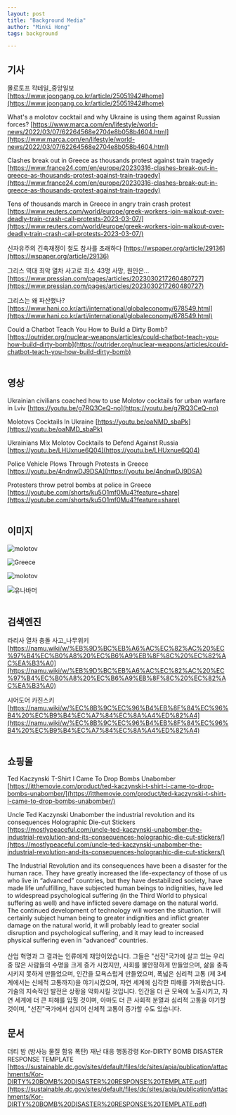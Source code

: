 ```yaml
---
layout: post
title: "Background Media"
author: "Minki Hong"
tags: background 

---
```


## 기사  

몰로토프 칵테일_중앙일보 [https://www.joongang.co.kr/article/25051942#home](https://www.joongang.co.kr/article/25051942#home)
<br>

What's a molotov cocktail and why Ukraine is using them against Russian forces? [https://www.marca.com/en/lifestyle/world-news/2022/03/07/62264568e2704e8b058b4604.html](https://www.marca.com/en/lifestyle/world-news/2022/03/07/62264568e2704e8b058b4604.html)
<br>

Clashes break out in Greece as thousands protest against train tragedy [https://www.france24.com/en/europe/20230316-clashes-break-out-in-greece-as-thousands-protest-against-train-tragedy](https://www.france24.com/en/europe/20230316-clashes-break-out-in-greece-as-thousands-protest-against-train-tragedy)
<br>

Tens of thousands march in Greece in angry train crash protest [https://www.reuters.com/world/europe/greek-workers-join-walkout-over-deadly-train-crash-call-protests-2023-03-07/](https://www.reuters.com/world/europe/greek-workers-join-walkout-over-deadly-train-crash-call-protests-2023-03-07/)
<br>

신자유주의 긴축재정이 철도 참사를 초래하다 [https://wspaper.org/article/29136](https://wspaper.org/article/29136)
<br>

그리스 역대 최악 열차 사고로 최소 43명 사망, 원인은… 
[https://www.pressian.com/pages/articles/2023030217260480727](https://www.pressian.com/pages/articles/2023030217260480727)
<br>

그리스는 왜 파산했나? [https://www.hani.co.kr/arti/international/globaleconomy/678549.html](https://www.hani.co.kr/arti/international/globaleconomy/678549.html)
<br>

Could a Chatbot Teach You How to Build a Dirty Bomb? [https://outrider.org/nuclear-weapons/articles/could-chatbot-teach-you-how-build-dirty-bomb](https://outrider.org/nuclear-weapons/articles/could-chatbot-teach-you-how-build-dirty-bomb)
<br>
<br>

## 영상 
Ukrainian civilians coached how to use Molotov cocktails for urban warfare in Lviv [https://youtu.be/g7RQ3CeQ-no](https://youtu.be/g7RQ3CeQ-no)
<br>

Molotovs Cocktails In Ukraine [https://youtu.be/oaNMD_sbaPk](https://youtu.be/oaNMD_sbaPk)
<br>

Ukrainians Mix Molotov Cocktails to Defend Against Russia [https://youtu.be/LHUxnue6Q04](https://youtu.be/LHUxnue6Q04)
<br>

Police Vehicle Plows Through Protests in Greece [https://youtu.be/4ndnwDJ9DSA](https://youtu.be/4ndnwDJ9DSA)
<br>

Protesters throw petrol bombs at police in Greece [https://youtube.com/shorts/ku5O1mf0Mu4?feature=share](https://youtube.com/shorts/ku5O1mf0Mu4?feature=share)
<br>
<br>

## 이미지 
![molotov](https://molotov2023.github.io/images/b_1.png)
<br>

![Greece](https://molotov2023.github.io/images/b_2.jpg)
<br>

![molotov](https://molotov2023.github.io/images/b_3.jpg)
<br>

![유나바머](https://molotov2023.github.io/images/b_4.jpg)
<br>
<br>

## 검색엔진 
라리사 열차 충돌 사고_나무위키 [https://namu.wiki/w/%EB%9D%BC%EB%A6%AC%EC%82%AC%20%EC%97%B4%EC%B0%A8%20%EC%B6%A9%EB%8F%8C%20%EC%82%AC%EA%B3%A0](https://namu.wiki/w/%EB%9D%BC%EB%A6%AC%EC%82%AC%20%EC%97%B4%EC%B0%A8%20%EC%B6%A9%EB%8F%8C%20%EC%82%AC%EA%B3%A0)
<br>

시어도어 카진스키 [https://namu.wiki/w/%EC%8B%9C%EC%96%B4%EB%8F%84%EC%96%B4%20%EC%B9%B4%EC%A7%84%EC%8A%A4%ED%82%A4](https://namu.wiki/w/%EC%8B%9C%EC%96%B4%EB%8F%84%EC%96%B4%20%EC%B9%B4%EC%A7%84%EC%8A%A4%ED%82%A4)
<br>
<br>

## 쇼핑몰 

Ted Kaczynski T-Shirt I Came To Drop Bombs Unabomber [https://itthemovie.com/product/ted-kaczynski-t-shirt-i-came-to-drop-bombs-unabomber/](https://itthemovie.com/product/ted-kaczynski-t-shirt-i-came-to-drop-bombs-unabomber/)
<br>

Uncle Ted Kaczynski Unabomber the industrial revolution and its consequences Holographic Die-cut Stickers [https://mostlypeaceful.com/uncle-ted-kaczynski-unabomber-the-industrial-revolution-and-its-consequences-holographic-die-cut-stickers/](https://mostlypeaceful.com/uncle-ted-kaczynski-unabomber-the-industrial-revolution-and-its-consequences-holographic-die-cut-stickers/)
<br>

The Industrial Revolution and its consequences have been a disaster for the human race. They have greatly increased the life-expectancy of those of us who live in “advanced” countries, but they have destabilized society, have made life unfulfilling, have subjected human beings to indignities, have led to widespread psychological suffering (in the Third World to physical suffering as well) and have inflicted severe damage on the natural world. The continued development of technology will worsen the situation. It will certainly subject human being to greater indignities and inflict greater damage on the natural world, it will probably lead to greater social disruption and psychological suffering, and it may lead to increased physical suffering even in “advanced” countries.
<br><br>
산업 혁명과 그 결과는 인류에게 재앙이었습니다. 그들은 "선진"국가에 살고 있는 우리 중 많은 사람들의 수명을 크게 증가 시켰지만, 사회를 불안정하게 만들었으며, 삶을 충족시키지 못하게 만들었으며, 인간을 모욕스럽게 만들었으며, 폭넓은 심리적 고통 (제 3세계에서는 신체적 고통까지)을 야기시켰으며, 자연 세계에 심각한 피해를 가져왔습니다. 기술의 지속적인 발전은 상황을 악화시킬 것입니다. 인간을 더 큰 모욕에 노출시키고, 자연 세계에 더 큰 피해를 입힐 것이며, 아마도 더 큰 사회적 분열과 심리적 고통을 야기할 것이며, "선진"국가에서 심지어 신체적 고통이 증가할 수도 있습니다.
<br>

## 문서 

더티 밤 (방사능 물질 함유 폭탄) 재난 대응 행동강령 Kor-DIRTY BOMB DISASTER RESPONSE TEMPLATE [https://sustainable.dc.gov/sites/default/files/dc/sites/apia/publication/attachments/Kor-DIRTY%20BOMB%20DISASTER%20RESPONSE%20TEMPLATE.pdf](https://sustainable.dc.gov/sites/default/files/dc/sites/apia/publication/attachments/Kor-DIRTY%20BOMB%20DISASTER%20RESPONSE%20TEMPLATE.pdf)